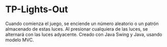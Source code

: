 # TP-Lights-Out
Cuando comienza el juego, se enciende un número aleatorio o un patrón almacenado de estas luces. Al presionar cualquiera de las luces, se alternará con las luces adyacente.
Creado con Java Swing y Java, usando modelo MVC.
